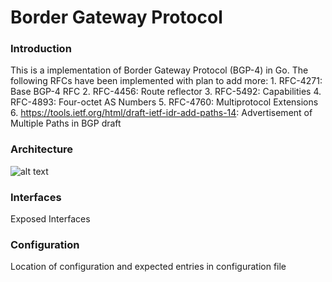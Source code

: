 # Border Gateway Protocol

### Introduction
This is a implementation of Border Gateway Protocol (BGP-4) in Go.
The following RFCs have been implemented with plan to add more:
    1. RFC-4271: Base BGP-4 RFC
    2. RFC-4456: Route reflector
    3. RFC-5492: Capabilities
    4. RFC-4893: Four-octet AS Numbers
    5. RFC-4760: Multiprotocol Extensions
    6. https://tools.ietf.org/html/draft-ietf-idr-add-paths-14: Advertisement of Multiple Paths in BGP draft

### Architecture
![alt text](https://github.com/SnapRoute/l3/bgp/blob/master/docs/BGP_Module.png "Architecture")

### Interfaces
Exposed Interfaces

### Configuration
Location of configuration and expected entries in configuration file
